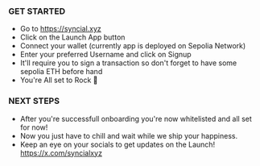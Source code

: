### GET STARTED 
- Go to https://syncial.xyz
- Click on the Launch App button
- Connect your wallet (currently app is deployed on Sepolia Network)
- Enter your preferred Username and click on Signup
- It'll require you to sign a transaction so don't forget to have some sepolia ETH before hand
- You're All set to Rock 🚀

### NEXT STEPS 

- After you're successfull onboarding you're now whitelisted and all set for now!
- Now you just have to chill and wait while we ship your happiness.
- Keep an eye on your socials to get updates on the Launch! https://x.com/syncialxyz



